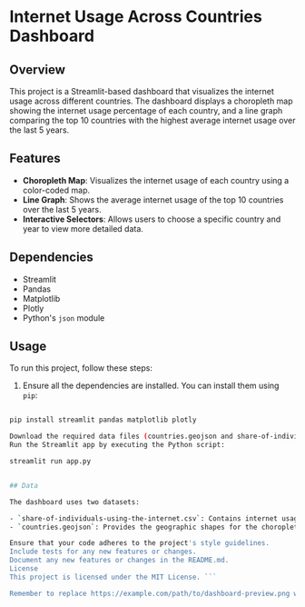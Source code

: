 # Internet Usage Across Countries Dashboard

## Overview

This project is a Streamlit-based dashboard that visualizes the internet usage across different countries. The dashboard displays a choropleth map showing the internet usage percentage of each country, and a line graph comparing the top 10 countries with the highest average internet usage over the last 5 years.

## Features

- **Choropleth Map**: Visualizes the internet usage of each country using a color-coded map.
- **Line Graph**: Shows the average internet usage of the top 10 countries over the last 5 years.
- **Interactive Selectors**: Allows users to choose a specific country and year to view more detailed data.


## Dependencies

- Streamlit
- Pandas
- Matplotlib
- Plotly
- Python's `json` module

## Usage

To run this project, follow these steps:

1. Ensure all the dependencies are installed. You can install them using `pip`:

```bash

pip install streamlit pandas matplotlib plotly

Download the required data files (countries.geojson and share-of-individuals-using-the-internet.csv) and place them in the data/ directory.
Run the Streamlit app by executing the Python script:

streamlit run app.py


## Data

The dashboard uses two datasets:

- `share-of-individuals-using-the-internet.csv`: Contains internet usage data for each country and year, sourced from [World Bank Data](https://data.worldbank.org/indicator/IT.NET.USER.ZS).
- `countries.geojson`: Provides the geographic shapes for the choropleth map.

Ensure that your code adheres to the project's style guidelines.
Include tests for any new features or changes.
Document any new features or changes in the README.md.
License
This project is licensed under the MIT License. ```

Remember to replace https://example.com/path/to/dashboard-preview.png with the actual URL of your dashboard's preview image. The image should be a snapshot that showcases the dashboard's interface, such as a screenshot of the choropleth map and line graph side by side.
